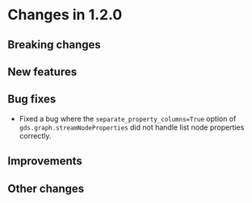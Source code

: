 # Changes in 1.2.0


## Breaking changes
  

## New features


## Bug fixes

* Fixed a bug where the `separate_property_columns=True` option of `gds.graph.streamNodeProperties` did not handle list node properties correctly.


## Improvements


## Other changes
